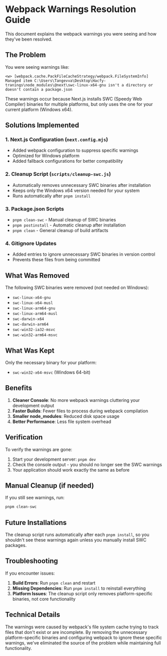 # Webpack Warnings Resolution Guide

This document explains the webpack warnings you were seeing and how they've been resolved.

## The Problem

You were seeing warnings like:
```
<w> [webpack.cache.PackFileCacheStrategy/webpack.FileSystemInfo] Managed item C:\Users\Tangevva\Desktop\Hacfy-tranings\node_modules\@next\swc-linux-x64-gnu isn't a directory or doesn't contain a package.json
```

These warnings occur because Next.js installs SWC (Speedy Web Compiler) binaries for multiple platforms, but only uses the one for your current platform (Windows x64).

## Solutions Implemented

### 1. **Next.js Configuration** (`next.config.mjs`)
- Added webpack configuration to suppress specific warnings
- Optimized for Windows platform
- Added fallback configurations for better compatibility

### 2. **Cleanup Script** (`scripts/cleanup-swc.js`)
- Automatically removes unnecessary SWC binaries after installation
- Keeps only the Windows x64 version needed for your system
- Runs automatically after `pnpm install`

### 3. **Package.json Scripts**
- `pnpm clean-swc` - Manual cleanup of SWC binaries
- `pnpm postinstall` - Automatic cleanup after installation
- `pnpm clean` - General cleanup of build artifacts

### 4. **Gitignore Updates**
- Added entries to ignore unnecessary SWC binaries in version control
- Prevents these files from being committed

## What Was Removed

The following SWC binaries were removed (not needed on Windows):
- `swc-linux-x64-gnu`
- `swc-linux-x64-musl`
- `swc-linux-arm64-gnu`
- `swc-linux-arm64-musl`
- `swc-darwin-x64`
- `swc-darwin-arm64`
- `swc-win32-ia32-msvc`
- `swc-win32-arm64-msvc`

## What Was Kept

Only the necessary binary for your platform:
- `swc-win32-x64-msvc` (Windows 64-bit)

## Benefits

1. **Cleaner Console**: No more webpack warnings cluttering your development output
2. **Faster Builds**: Fewer files to process during webpack compilation
3. **Smaller node_modules**: Reduced disk space usage
4. **Better Performance**: Less file system overhead

## Verification

To verify the warnings are gone:

1. Start your development server: `pnpm dev`
2. Check the console output - you should no longer see the SWC warnings
3. Your application should work exactly the same as before

## Manual Cleanup (if needed)

If you still see warnings, run:
```bash
pnpm clean-swc
```

## Future Installations

The cleanup script runs automatically after each `pnpm install`, so you shouldn't see these warnings again unless you manually install SWC packages.

## Troubleshooting

If you encounter issues:

1. **Build Errors**: Run `pnpm clean` and restart
2. **Missing Dependencies**: Run `pnpm install` to reinstall everything
3. **Platform Issues**: The cleanup script only removes platform-specific binaries, not core functionality

## Technical Details

The warnings were caused by webpack's file system cache trying to track files that don't exist or are incomplete. By removing the unnecessary platform-specific binaries and configuring webpack to ignore these specific warnings, we've eliminated the source of the problem while maintaining full functionality.
